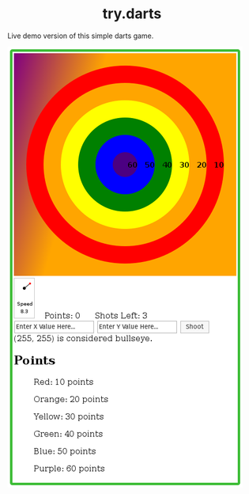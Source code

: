 <h1 align="center">
  try.darts
</h1>

Live demo version of this simple darts game. <br />

<img src="https://raw.githubusercontent.com/kingscott/trydarts/gh-pages/screeny.png" style="float: center" />
